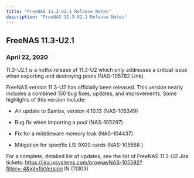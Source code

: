 ```yaml
---
title: "FreeNAS 11.3-U2.1 Release Notes"
description: "FreeNAS 11.3-U2.1 Release Notes"
---
```


## FreeNAS 11.3-U2.1

### April 22, 2020

11.3-U2.1 is a hotfix release of 11.3-U2 which only addresses a critical issue when exporting and destroying pools (NAS-105782 Link).

FreeNAS version 11.3-U2 has officially been released. This version nearly includes a combined 150 bug fixes, updates, and improvements. Some highlights of this version include:

+ An update to Samba, version 4.10.13 (NAS-105349)

+ Bug fix when importing a pool (NAS-105297)

+ Fix for a middleware memory leak (NAS-104437)

+ Mitigation for specific LSI 9X00 cards (NAS-105568 )

For a complete, detailed list of updates, see the list of FreeNAS 11.3-U2 Jira tickets: https://jira.ixsystems.com/browse/NAS-105592?filter=-4&jql=fixVersion IN (11303)